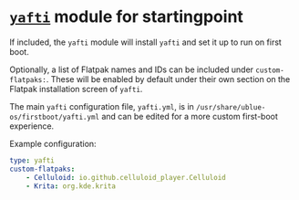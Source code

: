 # [`yafti`](https://github.com/ublue-os/yafti) module for startingpoint

If included, the `yafti` module will install `yafti` and set it up to run on first boot.

Optionally, a list of Flatpak names and IDs can be included under `custom-flatpaks:`. These will be enabled by default under their own section on the Flatpak installation screen of `yafti`.

The main `yafti` configuration file, `yafti.yml`, is in `/usr/share/ublue-os/firstboot/yafti.yml` and can be edited for a more custom first-boot experience.

Example configuration:
```yml
type: yafti
custom-flatpaks:
    - Celluloid: io.github.celluloid_player.Celluloid
    - Krita: org.kde.krita
```